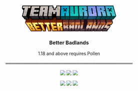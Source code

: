 <p align="center"><img src="https://raw.githubusercontent.com/teamauroramods/BetterBadlands/1.18.x/forge/src/main/resources/logo.png" width=60%></p>
<h3 align="center">Better Badlands</h3>
<p align="center">
  1.18 and above requires Pollen
</p>
<p align="center">
═════════════════════════════════════════
</p>
<p align="center">
  <a href="https://discord.gg/VzXSCFp"><img src="https://img.shields.io/discord/440256241932173323?label=&color=844404&labelColor=c46404&logo=Discord&logoColor=844404&style=for-the-badge"></a>
  <a href="https://twitter.com/teamauroramods"><img src="https://img.shields.io/twitter/follow/teamauroramods?label=&color=844404&labelColor=c46404&logo=Twitter&logoColor=844404&style=for-the-badge"></a>
  <a href="https://github.com/teamauroramods/BetterBadlands/blob/1.18.x/LICENSE"><img src="https://img.shields.io/badge/License-All%20rights%20reserved-red.svg?style=for-the-badge&color=844404&labelColor=c46404"></a>
</p>
<p align="center">
  <img src="https://img.shields.io/badge/-Downloads-orange?style=for-the-badge&color=e04e14">
  <a href="https://www.curseforge.com/minecraft/mc-mods/better-badlands"><img src="http://cf.way2muchnoise.eu/421763.svg?badge_style=for_the_badge"></a>
  <a href="https://www.curseforge.com/minecraft/mc-mods/better-badlands"><img src="http://cf.way2muchnoise.eu/versions/421763.svg?badge_style=for_the_badge"></a>
</p>
